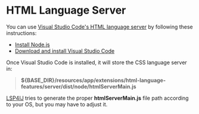 # HTML Language Server

You can use [Visual Studio Code's HTML language server](https://github.com/microsoft/vscode-html-languageservice) by following these instructions:
* [Install Node.js](https://nodejs.org/en/download)
* [Download and install Visual Studio Code](https://code.visualstudio.com/download)

Once Visual Studio Code is installed, it will store the CSS language server in:
> **${BASE_DIR}/resources/app/extensions/html-language-features/server/dist/node/htmlServerMain.js**

[LSP4IJ](https://github.com/redhat-developer/lsp4ij) tries to generate the proper **htmlServerMain.js** file path according to your OS, but you may have to adjust it.

